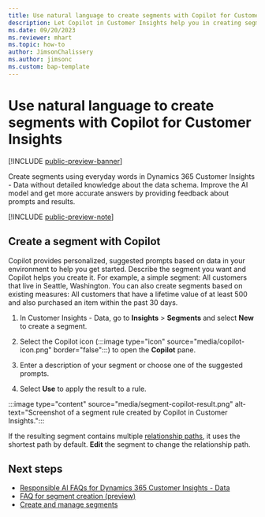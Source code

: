 ```yaml
---
title: Use natural language to create segments with Copilot for Customer Insights
description: Let Copilot in Customer Insights help you in creating segments based on data in your environment.
ms.date: 09/20/2023
ms.reviewer: mhart
ms.topic: how-to
author: JimsonChalissery
ms.author: jimsonc
ms.custom: bap-template
---
```


# Use natural language to create segments with Copilot for Customer Insights

[!INCLUDE [public-preview-banner](includes/public-preview-banner.md)]

Create segments using everyday words in Dynamics 365 Customer Insights - Data without detailed knowledge about the data schema. Improve the AI model and get more accurate answers by providing feedback about prompts and results.

[!INCLUDE [public-preview-note](includes/public-preview-note.md)]

## Create a segment with Copilot

Copilot provides personalized, suggested prompts based on data in your environment to help you get started. Describe the segment you want and Copilot helps you create it. For example, a simple segment: All customers that live in Seattle, Washington. You can also create segments based on existing measures: All customers that have a lifetime value of at least 500 and also purchased an item within the past 30 days.

1. In Customer Insights - Data, go to **Insights** > **Segments** and select **New** to create a segment.

1. Select the Copilot icon (:::image type="icon" source="media/copilot-icon.png" border="false":::) to open the **Copilot** pane.

1. Enter a description of your segment or choose one of the suggested prompts.

1. Select **Use** to apply the result to a rule.

:::image type="content" source="media/segment-copilot-result.png" alt-text="Screenshot of a segment rule created by Copilot in Customer Insights.":::

If the resulting segment contains multiple [relationship paths](relationships.md), it uses the shortest path by default. **Edit** the segment to change the relationship path.  

## Next steps

- [Responsible AI FAQs for Dynamics 365 Customer Insights - Data](responsible-ai-overview.md)
- [FAQ for segment creation (preview)](faqs-segment-creation.md)
- [Create and manage segments](segments.md)